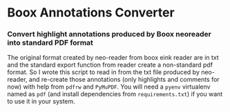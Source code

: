 # Boox Annotations Converter

### Convert highlight annotations produced by Boox neoreader into standard PDF format

The original format created by neo-reader from boox eink reader are in txt and the standard export function
from reader create a non-standard pdf format. So I wrote this script to read in from the txt file produced
by neo-reader, and re-create those annotations (only highlights and comments for now) with help from 
`pdfrw` and `PyMuPDF`. You will need a `pyenv` virtualenv named as `pdf` (and install dependencies from `requirements.txt`)
if you want to use it in your system.
